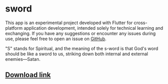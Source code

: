 # sword

This app is an experimental project developed with Flutter for cross-platform application development, intended solely for technical learning and exchanging. If you have any suggestions or encounter any issues during use, please feel free to open an issue on [GitHub](https://github.com/vectorcheng/sword/issues).

"S" stands for Spiritual, and the meaning of the s-word is that God's word should be like a sword to us, striking down both internal and external enemies—Satan.

## [Download link](https://github.com/vectorcheng/sword/releases/download/1.0.0/sword-1.0.apk)
